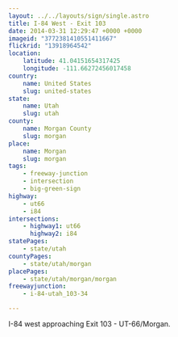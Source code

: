 ```yaml
---
layout: ../../layouts/sign/single.astro
title: I-84 West - Exit 103
date: 2014-03-31 12:29:47 +0000 +0000
imageid: "3772381410551411667"
flickrid: "13918964542"
location:
    latitude: 41.04151654317425
    longitude: -111.66272456017458
country:
    name: United States
    slug: united-states
state:
    name: Utah
    slug: utah
county:
    name: Morgan County
    slug: morgan
place:
    name: Morgan
    slug: morgan
tags:
    - freeway-junction
    - intersection
    - big-green-sign
highway:
    - ut66
    - i84
intersections:
    - highway1: ut66
      highway2: i84
statePages:
    - state/utah
countyPages:
    - state/utah/morgan
placePages:
    - state/utah/morgan/morgan
freewayjunction:
    - i-84-utah_103-34

---
```

I-84 west approaching Exit 103 - UT-66/Morgan.